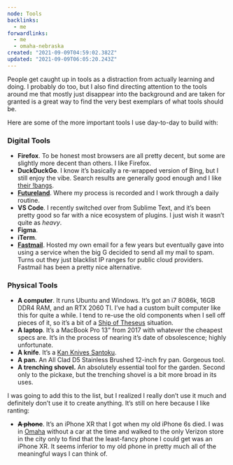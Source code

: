 ```yaml
---
node: Tools
backlinks:
  - me
forwardlinks:
  - me
  - omaha-nebraska
created: "2021-09-09T04:59:02.382Z"
updated: "2021-09-09T06:05:20.243Z"
---
```


People get caught up in tools as a distraction from actually learning and doing. I probably do too, but I also find directing attention to the tools around me that mostly just disappear into the background and are taken for granted is a great way to find the very best exemplars of what tools should be.

Here are some of the more important tools I use day-to-day to build with:

### Digital Tools

- **Firefox**. To be honest most browsers are all pretty decent, but some are slightly more decent than others. I like Firefox.
- **DuckDuckGo**. I know it’s basically a re-wrapped version of Bing, but I still enjoy the vibe. Search results are generally good enough and I like [their !bangs](https://duckduckgo.com/bang).
- **[Futureland](https://futureland.tv)**. Where my process is recorded and I work through a daily routine.
- **VS Code**. I recently switched over from Sublime Text, and it’s been pretty good so far with a nice ecosystem of plugins. I just wish it wasn’t quite as _heavy_.
- **Figma**.
- **iTerm**.
- **[Fastmail](https://www.fastmail.com/)**. Hosted my own email for a few years but eventually gave into using a service when the big G decided to send all my mail to spam. Turns out they just blacklist IP ranges for public cloud providers. Fastmail has been a pretty nice alternative.

### Physical Tools

- **A computer**. It runs Ubuntu and Windows. It’s got an i7 8086k, 16GB DDR4 RAM, and an RTX 2060 TI. I’ve had a custom built computer like this for quite a while. I tend to re-use the old components when I sell off pieces of it, so it’s a bit of a [Ship of Theseus](https://en.wikipedia.org/wiki/Ship_of_Theseus) situation.
- **A laptop**. It’s a MacBook Pro 13” from 2017 with whatever the cheapest specs are. It’s in the process of nearing it’s date of obsolescence; highly unfortunate.
- **A knife**. It’s a [Kan Knives Santoku](https://kankitchen.com/meet-the-knives/).
- **A pan.** An All Clad D5 Stainless Brushed 12-inch fry pan. Gorgeous tool.
- **A trenching shovel.** An absolutely essential tool for the garden. Second only to the pickaxe, but the trenching shovel is a bit more broad in its uses.

I was going to add this to the list, but I realized I really don’t use it much and definitely don’t use it to create anything. It’s still on here because I like ranting:

- ~~**A phone**~~. It’s an iPhone XR that I got when my old iPhone 6s died. I was in [Omaha](omaha-nebraska.md) without a car at the time and walked to the only Verizon store in the city only to find that the least-fancy phone I could get was an iPhone XR. It seems inferior to my old phone in pretty much all of the meaningful ways I can think of.
